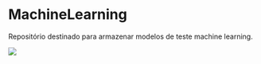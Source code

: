 # MachineLearning

Repositório destinado para armazenar modelos de teste machine learning.

![](https://media.giphy.com/media/5UqWIbfRyfTjaRulMO/giphy.gif)
